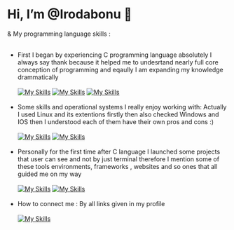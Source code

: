 # Hi, I’m @Irodabonu 👋
& My programming language skills :<br><br>
* First I began by experiencing C programming language absolutely I always say thank because it helped me to undesrtand nearly full core  conception of programming and eqaully I am expanding my knowledge drammatically<br><br>
  [![My Skills](https://skillicons.dev/icons?i=js,html,css)](https://skillicons.dev)
  [![My Skills](https://skillicons.dev/icons?i=c,cpp,py)](https://skillicons.dev)
  [![My Skills](https://skillicons.dev/icons?i=ruby,kotlin)](https://skillicons.dev)<br><br>
* Some skills and operational systems I really enjoy working with: Actually I used Linux and its extentions firstly then also checked Windows and IOS then I understood each of them have their own pros and cons :) <br><br>
  [![My Skills](https://skillicons.dev/icons?i=apple,kali,github,powershell)](https://skillicons.dev)
  [![My Skills](https://skillicons.dev/icons?i=linux,windows,bash,sqlite)](https://skillicons.dev)<br><br>
* Personally for the first time after C language I  launched some projects that user can see and not by just terminal therefore I mention some of these tools environments, frameworks , websites and so ones that all guided me on my way <br><br>
   [![My Skills](https://skillicons.dev/icons?i=vscode,pycharm,replit)](https://skillicons.dev)
  [![My Skills](https://skillicons.dev/icons?i=androidstudio,django,flask,figma)](https://skillicons.dev)<br><br>
* How to connect me : By all links given in my profile<br><br> 
  [![My Skills](https://skillicons.dev/icons?i=twitter,linkedin,discord)](https://skillicons.dev)
  
